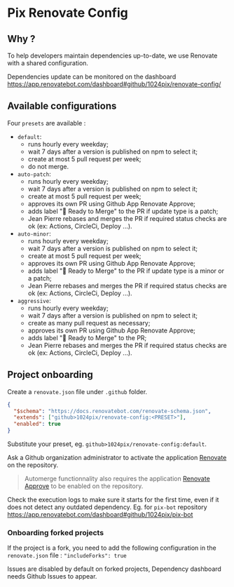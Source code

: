 # Pix Renovate Config

## Why ?

To help developers maintain dependencies up-to-date, we use Renovate with a shared configuration.

Dependencies update can be monitored on the dashboard
https://app.renovatebot.com/dashboard#github/1024pix/renovate-config/

## Available configurations

Four `presets` are available :

- `default`:
  - runs hourly every weekday;
  - wait 7 days after a version is published on npm to select it;
  - create at most 5 pull request per week;
  - do not merge.
- `auto-patch`:
  - runs hourly every weekday;
  - wait 7 days after a version is published on npm to select it;
  - create at most 5 pull request per week;
  - approves its own PR using Github App Renovate Approve;
  - adds label ":rocket: Ready to Merge" to the PR if update type is a patch;
  - Jean Pierre rebases and merges the PR if required status checks are ok (ex: Actions, CircleCi, Deploy ...).
- `auto-minor`:
  - runs hourly every weekday;
  - wait 7 days after a version is published on npm to select it;
  - create at most 5 pull request per week;
  - approves its own PR using Github App Renovate Approve;
  - adds label ":rocket: Ready to Merge" to the PR if update type is a minor or a patch;
  - Jean Pierre rebases and merges the PR if required status checks are ok (ex: Actions, CircleCi, Deploy ...).
- `aggressive`:
  - runs hourly every weekday;
  - wait 7 days after a version is published on npm to select it;
  - create as many pull request as necessary;
  - approves its own PR using Github App Renovate Approve;
  - adds label ":rocket: Ready to Merge" to the PR;
  - Jean Pierre rebases and merges the PR if required status checks are ok (ex: Actions, CircleCi, Deploy ...).

## Project onboarding

Create a `renovate.json` file under `.github` folder.

```json
{
  "$schema": "https://docs.renovatebot.com/renovate-schema.json",
  "extends": ["github>1024pix/renovate-config:<PRESET>"],
  "enabled": true
}
```

Substitute your preset, eg. `github>1024pix/renovate-config:default`.

Ask a Github organization administrator to activate the application [Renovate][renovate] on the repository.

> Automerge functionnality also requires the application [Renovate Approve][renovate-approve] to be enabled on the repository.

Check the execution logs to make sure it starts for the first time, even if it does not detect any outdated dependency.
Eg. for `pix-bot` repository https://app.renovatebot.com/dashboard#github/1024pix/pix-bot

### Onboarding forked projects

If the project is a fork, you need to add the following configuration in the `renovate.json` file : `"includeForks": true`

Issues are disabled by default on forked projects, Dependency dashboard needs Github Issues to appear.

[renovate]: https://github.com/apps/renovate/installations/new
[renovate-approve]: https://github.com/apps/renovate-approve/installations/new
